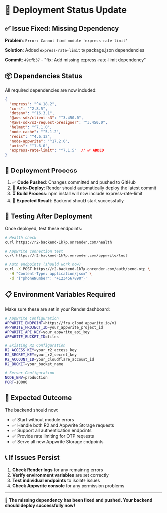 # 🚀 Deployment Status Update

## ✅ **Issue Fixed: Missing Dependency**

**Problem**: `Error: Cannot find module 'express-rate-limit'`

**Solution**: Added `express-rate-limit` to package.json dependencies

**Commit**: `49cfb37` - "fix: Add missing express-rate-limit dependency"

## 📦 **Dependencies Status**

All required dependencies are now included:

```json
{
  "express": "^4.18.2",
  "cors": "^2.8.5", 
  "dotenv": "^16.3.1",
  "@aws-sdk/client-s3": "^3.450.0",
  "@aws-sdk/s3-request-presigner": "^3.450.0",
  "helmet": "^7.1.0",
  "node-cache": "^5.1.2",
  "redis": "^4.6.12",
  "node-appwrite": "^17.2.0",
  "axios": "^1.6.0",
  "express-rate-limit": "^7.1.5"  // ✅ ADDED
}
```

## 🔄 **Deployment Process**

1. ✅ **Code Pushed**: Changes committed and pushed to GitHub
2. 🔄 **Auto-Deploy**: Render should automatically deploy the latest commit
3. ⏳ **Build Process**: npm install will now include express-rate-limit
4. 🎯 **Expected Result**: Backend should start successfully

## 🧪 **Testing After Deployment**

Once deployed, test these endpoints:

```bash
# Health check
curl https://r2-backend-1k7p.onrender.com/health

# Appwrite connection test
curl https://r2-backend-1k7p.onrender.com/appwrite/test

# Auth endpoints (should work now)
curl -X POST https://r2-backend-1k7p.onrender.com/auth/send-otp \
  -H "Content-Type: application/json" \
  -d '{"phoneNumber": "+1234567890"}'
```

## 📋 **Environment Variables Required**

Make sure these are set in your Render dashboard:

```bash
# Appwrite Configuration
APPWRITE_ENDPOINT=https://fra.cloud.appwrite.io/v1
APPWRITE_PROJECT_ID=your_appwrite_project_id
APPWRITE_API_KEY=your_appwrite_api_key
APPWRITE_BUCKET_ID=files

# Existing R2 Configuration
R2_ACCESS_KEY=your_r2_access_key
R2_SECRET_KEY=your_r2_secret_key
R2_ACCOUNT_ID=your_cloudflare_account_id
R2_BUCKET=your_bucket_name

# Server Configuration
NODE_ENV=production
PORT=10000
```

## 🎉 **Expected Outcome**

The backend should now:
- ✅ Start without module errors
- ✅ Handle both R2 and Appwrite Storage requests
- ✅ Support all authentication endpoints
- ✅ Provide rate limiting for OTP requests
- ✅ Serve all new Appwrite Storage endpoints

## 📞 **If Issues Persist**

1. **Check Render logs** for any remaining errors
2. **Verify environment variables** are set correctly
3. **Test individual endpoints** to isolate issues
4. **Check Appwrite console** for any permission problems

---

**🎯 The missing dependency has been fixed and pushed. Your backend should deploy successfully now!**

